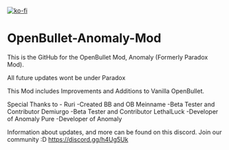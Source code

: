 [![ko-fi](https://www.ko-fi.com/img/githubbutton_sm.svg)](https://ko-fi.com/I2I3XE8H)
# OpenBullet-Anomaly-Mod

This is the GitHub for the OpenBullet Mod, Anomaly (Formerly Paradox Mod).

All future updates wont be under Paradox

This Mod includes Improvements and Additions to Vanilla OpenBullet.

Special Thanks to -
Ruri -Created BB and OB
Meinname -Beta Tester and Contributor
Demiurgo -Beta Tester and Contributor
LethalLuck -Developer of Anomaly
Pure -Developer of Anomaly

Information about updates, and more can be found on this discord. Join our community :D
https://discord.gg/h4Ug5Uk
